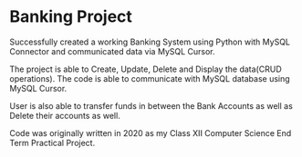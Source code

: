 # Banking Project

Successfully created a working Banking System using Python with MySQL Connector and communicated data via MySQL Cursor.

The project is able to Create, Update, Delete and Display the data(CRUD operations).
The code is able to communicate with MySQL database using MySQL Cursor.

User is also able to transfer funds in between the Bank Accounts as well as Delete their accounts as well.

Code was originally written in 2020 as my Class XII Computer Science End Term Practical Project.
